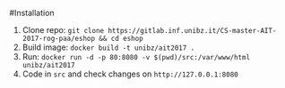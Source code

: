 #Installation

1. Clone repo: `git clone https://gitlab.inf.unibz.it/CS-master-AIT-2017-rog-paa/eshop && cd eshop`
2. Build image: `docker build -t unibz/ait2017 .`
3. Run: `docker run -d -p 80:8080 -v $(pwd)/src:/var/www/html unibz/ait2017`
4. Code in `src` and check changes on `http://127.0.0.1:8080`